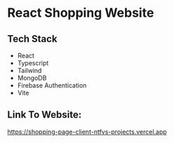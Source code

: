 # React Shopping Website

## Tech Stack
- React
- Typescript
- Tailwind
- MongoDB
- Firebase Authentication
- Vite

## Link To Website:
https://shopping-page-client-ntfvs-projects.vercel.app
